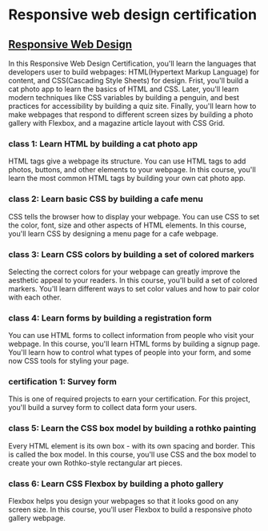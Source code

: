# Responsive web design certification

## [Responsive Web Design](https://www.freecodecamp.org/learn/2022/responsive-web-design/)

In this Responsive Web Design Certification, you'll learn the languages that developers user to build webpages: HTML(Hypertext Markup Language) for content, and CSS(Cascading Style Sheets) for design.
Frist, you'll build a cat photo app to learn the basics of HTML and CSS. Later, you'll learn modern techniques like CSS variables by building a penguin, and best practices for accessibility by building a quiz site.
Finally, you'll learn how to make webpages that respond to different screen sizes by building a photo gallery with Flexbox, and a magazine article layout with CSS Grid.

### class 1: Learn HTML by building a cat photo app

HTML tags give a webpage its structure. You can use HTML tags to add photos, buttons, and other elements to your webpage.
In this course, you'll learn the most common HTML tags by building your own cat photo app.

### class 2: Learn basic CSS by building a cafe menu

CSS tells the browser how to display your webpage. You can use CSS to set the color, font, size and other aspects of HTML elements.
In this course, you'll learn CSS by designing a menu page for a cafe webpage.

### class 3: Learn CSS colors by building a set of colored markers

Selecting the correct colors for your webpage can greatly improve the aesthetic appeal to your readers.
In this course, you'll build a set of colored markers. You'll learn different ways to set color values and how to pair color with each other.

### class 4: Learn forms by building a registration form

You can use HTML forms to collect information from people who visit your webpage.
In this course, you'll learn HTML forms by building a signup page. You'll learn how to control what types of people into your form, and some now CSS tools for styling your page.

### certification 1: Survey form

This is one of required projects to earn your certification.
For this project, you'll build a survey form to collect data form your users.

### class 5: Learn the CSS box model by building a rothko painting

Every HTML element is its own box - with its own spacing and border. This is called the box model.
In this course, you'll use CSS and the box model to create your own Rothko-style rectangular art pieces.

### class 6: Learn CSS Flexbox by building a photo gallery

Flexbox helps you design your webpages so that it looks good on any screen size.
In this course, you'll user Flexbox to build a responsive photo gallery webpage.
